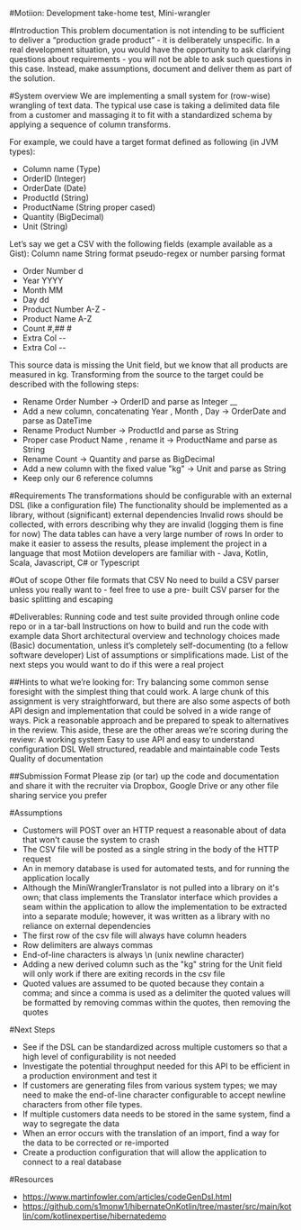 #Motiion: Development take-home test, Mini-wrangler

#Introduction 
This problem documentation is not intending to be sufficient to deliver a “production grade product” - 
it is deliberately unspecific. In a real development situation, you would have the opportunity to ask 
clarifying questions about requirements - you will not be able to ask such questions in this case. 
Instead, make assumptions, document and deliver them as part of the solution. 

#System overview 
We are implementing a small system for (row-wise) wrangling of text data. The typical use case is 
taking a delimited data file from a customer and massaging it to fit with a standardized schema by 
applying a sequence of column transforms. 

For example, we could have a target format defined as following (in JVM types): 
- Column name (Type)
- OrderID (Integer)
- OrderDate (Date)
- ProductId (String)
- ProductName (String proper cased)
- Quantity (BigDecimal)
- Unit (String)

Let’s say we get a CSV with the following fields (example available as a Gist): 
Column name String format pseudo-regex or number parsing format 

- Order Number d 
- Year YYYY 
- Month MM 
- Day dd 
- Product Number A-Z - 
- Product Name A-Z 
- Count #,## # 
- Extra Col -- 
- Extra Col -- 

This source data is missing the Unit field, but we know that all products are measured in kg. 
Transforming from the source to the target could be described with the following steps: 
- Rename Order Number → OrderID and parse as Integer __
- Add a new column, concatenating Year , Month , Day → OrderDate and parse as DateTime 
- Rename Product Number → ProductId and parse as String 
- Proper case Product Name , rename it → ProductName and parse as String 
- Rename Count → Quantity and parse as BigDecimal 
- Add a new column with the fixed value "kg" → Unit and parse as String 
- Keep only our 6 reference columns 

#Requirements 
The transformations should be configurable with an external DSL (like a configuration file) 
The functionality should be implemented as a library, without (significant) external dependencies 
Invalid rows should be collected, with errors describing why they are invalid (logging them is fine for now) 
The data tables can have a very large number of rows In order to make it easier to assess the results, 
please implement the project in a language that most Motiion developers are familiar with - 
Java, Kotlin, Scala, Javascript, C# or Typescript 

#Out of scope 
Other file formats that CSV 
No need to build a CSV parser unless you really want to - feel free to use a pre- built CSV parser for 
the basic splitting and escaping 

#Deliverables:
Running code and test suite provided through online code repo or in a tar-ball 
Instructions on how to build and run the code with example data Short architectural overview and technology 
choices made (Basic) documentation, unless it’s completely self-documenting (to a fellow software developer) 
List of assumptions or simplifications made. List of the next steps you would want to do if this were a real project 

##Hints to what we’re looking for: 
Try balancing some common sense foresight with the simplest thing that could work. A large chunk of this assignment 
is very straightforward, but there are also some aspects of both API design and implementation that could be solved 
in a wide range of ways. Pick a reasonable approach and be prepared to speak to alternatives in the review. 
This aside, these are the other areas we’re scoring during the review: A working system Easy to use API and easy to 
understand configuration DSL Well structured, readable and maintainable code Tests Quality of documentation 

##Submission Format
Please zip (or tar) up the code and documentation and share it with the recruiter via 
Dropbox, Google Drive or any other file sharing service you prefer 

#Assumptions
- Customers will POST over an HTTP request a reasonable about of data that won't cause the system to crash
- The CSV file will be posted as a single string in the body of the HTTP request
- An in memory database is used for automated tests, and for running the application locally
- Although the MiniWranglerTranslator is not pulled into a library on it's own; that class implements 
the Translator interface which provides a seam within the application to allow the implementation to be 
extracted into a separate module; however, it was written as a library with no reliance on external dependencies
- The first row of the csv file will always have column headers
- Row delimiters are always commas
- End-of-line characters is always \n (unix newline character)
- Adding a new derived column such as the "kg" string for the Unit field will only work if there are exiting 
records in the csv file
- Quoted values are assumed to be quoted because they contain a comma; and since a comma is used as a delimiter
the quoted values will be formatted by removing commas within the quotes, then removing the quotes

#Next Steps
- See if the DSL can be standardized across multiple customers so that a high level of configurability is not needed
- Investigate the potential throughput needed for this API to be efficient in a production environment and test it 
- If customers are generating files from various system types; we may need to make the end-of-line character configurable 
to accept newline characters from other file types.
- If multiple customers data needs to be stored in the same system, find a way to segregate the data
- When an error occurs with the translation of an import, find a way for the data to be corrected or re-imported
- Create a production configuration that will allow the application to connect to a real database

#Resources
- https://www.martinfowler.com/articles/codeGenDsl.html
- https://github.com/s1monw1/hibernateOnKotlin/tree/master/src/main/kotlin/com/kotlinexpertise/hibernatedemo
